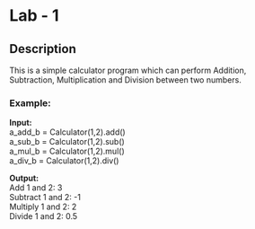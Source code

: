 # Lab - 1

## Description

This is a simple calculator program which can perform Addition, Subtraction, Multiplication and Division between two numbers.

### Example:

**Input:**  
a_add_b = Calculator(1,2).add()  
a_sub_b = Calculator(1,2).sub()  
a_mul_b = Calculator(1,2).mul()  
a_div_b = Calculator(1,2).div()

**Output:**  
Add 1 and 2: 3  
Subtract 1 and 2: -1  
Multiply 1 and 2: 2  
Divide 1 and 2: 0.5
